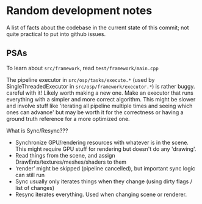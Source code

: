 # Random development notes

A list of facts about the codebase in the current state of this commit; not quite practical to put into github issues.

## PSAs

To learn about `src/framework`, read `test/framework/main.cpp`


The pipeline executor in `src/osp/tasks/execute.*` (used by SingleThreadedExecutor in `src/osp/framework/executor.*`) is rather buggy. careful with it!
Likely worth making a new one. Make an executor that runs everything with a simpler and more correct algorithm. This might be slower and involve stuff like 'iterating all pipeline multiple times and seeing which ones can advance' but may be worth it for the correctness or having a ground truth reference for a more optimized one.


What is Sync/Resync???
* Synchronize GPU/rendering resources with whatever is in the scene. This might require GPU stuff for rendering but doesn't do any 'drawing'.
* Read things from the scene, and assign DrawEnts/textures/meshes/shaders to them
* ‘render’ might be skipped (pipeline cancelled), but important sync logic can still run
* Sync usually only iterates things when they change (using dirty flags / list of changes)
* Resync iterates everything. Used when changing scene or renderer.
